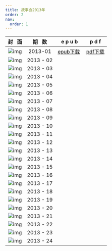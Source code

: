 ```yaml
---
title: 故事会2013年
order: 2
nav:
  order: 1
---
```

|                          封   面                          | 期   数 |           e p u b           |           p d f           |
| :---------------------------------------------------------: | :-------: | :--------------------------: | :-----------------------: |
| ![img](../../../public/images/gushihui/gsh2013/gsh201301.jpg) |  2013-01  | [epub下载](http://www.qq.com)  | [pdf下载](http://www.qq.com) |
| ![img](../../../public/images/gushihui/gsh2013/gsh201302.jpg) | 2013 - 02 |                              |                          |
| ![img](../../../public/images/gushihui/gsh2013/gsh201303.jpg) | 2013 - 03 |                              |                          |
| ![img](../../../public/images/gushihui/gsh2013/gsh201304.jpg) | 2013 - 04 |                              |                          |
| ![img](../../../public/images/gushihui/gsh2013/gsh201305.jpg) | 2013 - 05 |                              |                          |
| ![img](../../../public/images/gushihui/gsh2013/gsh201306.jpg) | 2013 - 06 |                              |                          |
| ![img](../../../public/images/gushihui/gsh2013/gsh201307.jpg) | 2013 - 07 |                              |                          |
| ![img](../../../public/images/gushihui/gsh2013/gsh201308.jpg) | 2013 - 08 |                              |                          |
| ![img](../../../public/images/gushihui/gsh2013/gsh201309.jpg) | 2013 - 09 |                              |                          |
| ![img](../../../public/images/gushihui/gsh2013/gsh201310.jpg) | 2013 - 10 |                              |                          |
| ![img](../../../public/images/gushihui/gsh2013/gsh201311.jpg) | 2013 - 11 |                              |                          |
| ![img](../../../public/images/gushihui/gsh2013/gsh201312.jpg) | 2013 - 12 |                              |                          |
| ![img](../../../public/images/gushihui/gsh2013/gsh201313.jpg) | 2013 - 13 |                              |                          |
| ![img](../../../public/images/gushihui/gsh2013/gsh201314.jpg) | 2013 - 14 |                              |                          |
| ![img](../../../public/images/gushihui/gsh2013/gsh201315.jpg) | 2013 - 15 |                              |                          |
| ![img](../../../public/images/gushihui/gsh2013/gsh201316.jpg) | 2013 - 16 |                              |                          |
| ![img](../../../public/images/gushihui/gsh2013/gsh201317.jpg) | 2013 - 17 |                              |                          |
| ![img](../../../public/images/gushihui/gsh2013/gsh201318.jpg) | 2013 - 18 |                              |                          |
| ![img](../../../public/images/gushihui/gsh2013/gsh201319.jpg) | 2013 - 19 |                              |                          |
| ![img](../../../public/images/gushihui/gsh2013/gsh201320.jpg) | 2013 - 20 |                              |                          |
| ![img](../../../public/images/gushihui/gsh2013/gsh201321.jpg) | 2013 - 21 |                              |                          |
| ![img](../../../public/images/gushihui/gsh2013/gsh201322.jpg) | 2013 - 22 |                              |                          |
| ![img](../../../public/images/gushihui/gsh2013/gsh201323.jpg) | 2013 - 23 |                              |                          |
| ![img](../../../public/images/gushihui/gsh2013/gsh201324.jpg) | 2013 - 24 |                              |                          |
